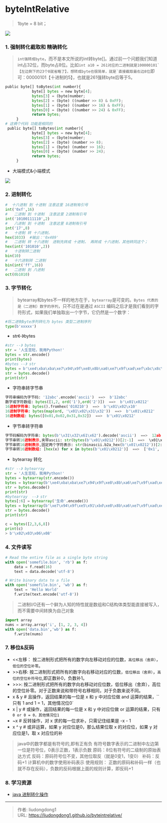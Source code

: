 # byteIntRelative


>1byte = 8 bit； 

![](https://lddpicture.oss-cn-beijing.aliyuncs.com/picture/20210419170144.png)

### 1. 强制转化截取和 精确转化

>`int强转成byte`，而不是本文所说的int转byte[]。通过前一个问题我们知道int占32位，而byte占8位。比如``int a10 = 261对应的二进制就是100000101`【左边剩下的23个0就省略了】，想转成byte也很简单，就是`直接截取最右边8位``即可：00000101【十进制的5】，也就是261强转byte后等于5。

```python
public byte[] toBytes(int number){
	        byte[] bytes = new byte[4];
	        bytes[3] = (byte)number;
	        bytes[2] = (byte) ((number >> 8) & 0xFF);
	        bytes[1] = (byte) ((number >> 16) & 0xFF);
	        bytes[0] = (byte) ((number >> 24) & 0xFF);
	        return bytes;
	 }
# 这俩个代码 功能是相同的
 public byte[] toBytes(int number){
	        byte[] bytes = new byte[4];
	        bytes[3] = (byte)number;
	        bytes[2] = (byte) (number >> 8);
	        bytes[1] = (byte) (number >> 16);
	        bytes[0] = (byte) (number >> 24);
	        return bytes;
	 }
```

- 大端模式&小端模式

![](https://lddpicture.oss-cn-beijing.aliyuncs.com/picture/20210419170518.png)

### 2. 进制转化

```python
#  十六进制 到 十进制 注意这里 16进制有引号
int('0xf',16) 
#	二进制 到 十进制  注意这里 2进制有引号
int('10100111110',2)      
#	八进制 到 十进制  注意这里 8进制有引号
int('17',8)    
#	十进制 转 十六进制，
hex(1033)  #输出：'0x409'
#	二进制 转 十六进制  进制先转成 十进制， 再转成 十六进制，其他转同这个；
hex(int('101010',2))
#	十进制转二进制
bin(10)
#	十六进制转 二进制
bin(int('ff',16))
#	二进制 到 八进制
oct(0b1010)
```

### 3. 字节转化

>bytearray和bytes不一样的地方在于，`bytearray`是可变的。`Bytes 代表的是（二进制）数字的序列`，只不过在是通过 `ASCII` 编码之后才是我们看到的字符形式，如果我们单独取出一个字节，它仍然是一个数字：

```python
#将二进制byte序列转化为 bytes 类型二进制序列
type(b'xxxxx')
```

- str《-》bytes

```python
#str --》 bytes
str = '人生苦短，我用Python!'
bytes = str.encode()
print(bytes)
#bytes --》 str
bytes = b'\xe4\xba\xba\xe7\x94\x9f\xe8\x8b\xa6\xe7\x9f\xad\xef\xbc\x8c\xe6\x88\x91\xe7\x94\xa8Python!'
str = bytes.decode()
print(str)
```

- 字符串转字节串

```python
字符串编码为字节码: '12abc'.encode('ascii')  ==>  b'12abc'
数字或字符数组: bytes([1,2, ord('1'),ord('2')])  ==>  b'\x01\x0212'
16进制字符串: bytes().fromhex('010210')  ==>  b'\x01\x02\x10'
16进制字符串: bytes(map(ord, '\x01\x02\x31\x32'))  ==>  b'\x01\x0212'
16进制数组: bytes([0x01,0x02,0x31,0x32])  ==>  b'\x01\x0212'
```

- 字节串转字符串

```python
字节码解码为字符串: bytes(b'\x31\x32\x61\x62').decode('ascii')  ==>  12ab
字节串转16进制表示,夹带ascii: str(bytes(b'\x01\x0212'))[2:-1]  ==>  \x01\x0212
字节串转16进制表示,固定两个字符表示: str(binascii.b2a_hex(b'\x01\x0212'))[2:-1]  ==>  01023132
字节串转16进制数组: [hex(x) for x in bytes(b'\x01\x0212')]  ==>  ['0x1', '0x2', '0x31', '0x32']
```

- bytearray 转化

```python
#str --》 bytearray 
str = '人生苦短，我用Python!'
bytes = bytearray(str.encode())
bytes = bytearray(b'\xe4\xba\xba\xe7\x94\x9f\xe8\x8b\xa6\xe7\x9f\xad\xef\xbc\x8c\xe6\x88\x91\xe7\x94\xa8Python!')
str = bytes.decode()
print(str)
#bytearray  --》 str
bytes[:6] = bytearray('生命'.encode())
bytes = bytearray(b'\xe7\x94\x9f\xe5\x91\xbd\xe8\x8b\xa6\xe7\x9f\xad\xef\xbc\x8c\xe6\x88\x91\xe7\x94\xa8Python!')
str = bytes.decode()
print(str)

c = bytes([2,3,6,8])  
print(c)
> b'\x02\x03\x06\x08'
```

### 4. 文件读写

```python
# Read the entire file as a single byte string
with open('somefile.bin', 'rb') as f:
    data = f.read(16)
    text = data.decode('utf-8')

# Write binary data to a file
with open('somefile.bin', 'wb') as f:
    text = 'Hello World'
    f.write(text.encode('utf-8'))
```

>二进制I/O还有一个鲜为人知的特性就是数组和C结构体类型能直接被写入，而不需要中间转换为自己对象

```python
import array
nums = array.array('i', [1, 2, 3, 4])
with open('data.bin','wb') as f:
    f.write(nums)
```

### 7. 移位&反码

- <<左移： 按二进制形式把所有的数字向左移动对应的位数，`高位移出（舍弃）`，`低位的空位补零`。
- \>>右移:    按二进制形式把所有的数字向右移动对应的位数，`低位移出（舍弃）`，`高位的空位补符号位`,即正数补0，负数补1。
- \>>>: 按二进制形式把所有的数字向右移动对应位数，低位移出（舍弃），高位的空位补零。对于正数来说和带符号右移相同，对于负数来说不同。
- x & y # 且操作，返回结果的每一位是 x 和 y 中对应位做 and 运算的结果，``只有 1 and 1 = 1，其他情况位0`
- x | y # 或操作，返回结果的每一位是 x 和 y 中对应位做 or 运算的结果，只有 `0 or 0 = 0，其他情况位1`
- ~x # 反转操作，对 x 求的每一位求补，只需记住结果是 -x - 1
- x ^ y # 或非运算，如果 y 对应位是0，那么结果位取 x 的对应位，如果 y 对应位是1，取 x 对应位的补

>java中的数字都是有符号的,即有正有负
>有符号数字表示的二进制中左边第一位是符号位，0表示正数，1表示负数
>原码：8位有符号的二级制的原始表达方式
>反码：原码符号位不变，其他位取反（就是0变1，1变0）
>补码：反码+1
>计算机中的数字使用补码表示
>使用规则： 正数的原码和补码一样（也就不存在反码），负数的反码根据上面的规则计算，即反码+1

### 8. 学习资源

- [java 进制转化操作](https://www.cnblogs.com/Marydon20170307/p/9167339.html)

---

> 作者: liudongdong1  
> URL: https://liudongdong1.github.io/byteintrelative/  

